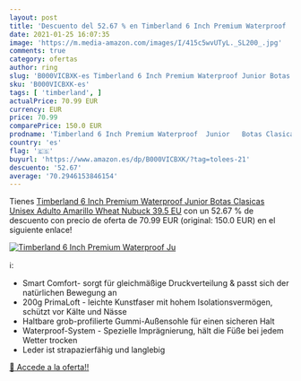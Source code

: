```yaml
---
layout: post
title: 'Descuento del 52.67 % en Timberland 6 Inch Premium Waterproof  Ju'
date: 2021-01-25 16:07:35
image: 'https://m.media-amazon.com/images/I/415c5wvUTyL._SL200_.jpg'
comments: true
category: ofertas
author: ring
slug: 'B000VICBXK-es Timberland 6 Inch Premium Waterproof Junior Botas Clasicas...'
sku: 'B000VICBXK-es'
tags: [ 'timberland', ]
actualPrice: 70.99 EUR
currency: EUR
price: 70.99
comparePrice: 150.0 EUR
prodname: 'Timberland 6 Inch Premium Waterproof  Junior   Botas Clasicas Unisex Adulto  Amarillo Wheat Nubuck  39.5 EU'
country: 'es'
flag: '🇪🇸'
buyurl: 'https://www.amazon.es/dp/B000VICBXK/?tag=tolees-21'
descuento: '52.67'
average: '70.2946153846154'
---
```


Tienes [Timberland 6 Inch Premium Waterproof  Junior   Botas Clasicas Unisex Adulto  Amarillo Wheat Nubuck  39.5 EU](https://www.amazon.es/dp/B000VICBXK/?tag=tolees-21) con un 52.67 % de descuento con precio de oferta de 70.99 EUR (original: 150.0 EUR) en el siguiente enlace!

[![Timberland 6 Inch Premium Waterproof  Ju](https://m.media-amazon.com/images/I/415c5wvUTyL._SL200_.jpg)](https://www.amazon.es/dp/B000VICBXK/?tag=tolees-21)

ℹ️:

- Smart Comfort- sorgt für gleichmäßige Druckverteilung & passt sich der natürlichen Bewegung an
- 200g PrimaLoft - leichte Kunstfaser mit hohem Isolationsvermögen, schützt vor Kälte und Nässe
- Haltbare grob-profilierte Gummi-Außensohle für einen sicheren Halt
- Waterproof-System - Spezielle Imprägnierung, hält die Füße bei jedem Wetter trocken
- Leder ist strapazierfähig und langlebig

[🛒 Accede a la oferta!!](https://www.amazon.es/dp/B000VICBXK/?tag=tolees-21)
